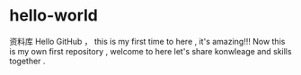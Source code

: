 # hello-world
资料库
Hello GitHub ， this is my first time to here , it's  amazing!!!
Now  this is my own first repository , welcome to here let's share konwleage and skills together .
